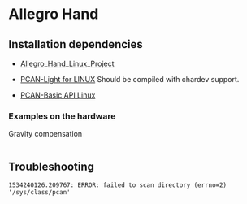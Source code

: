 # Allegro Hand

## Installation dependencies

* [Allegro_Hand_Linux_Project](http://wiki.wonikrobotics.com/AllegroHandWiki/index.php/Allegro_Hand_Linux_Project)

* [PCAN-Light for LINUX](https://www.peak-system.com/fileadmin/media/linux/index.htm) 
  Should be compiled with chardev support.

* [PCAN-Basic API Linux](https://www.peak-system.com/PCAN-USB.199.0.html)

### Examples on the hardware

Gravity compensation

```shell

```

## Troubleshooting

```shell
1534240126.209767: ERROR: failed to scan directory (errno=2) '/sys/class/pcan'
```

